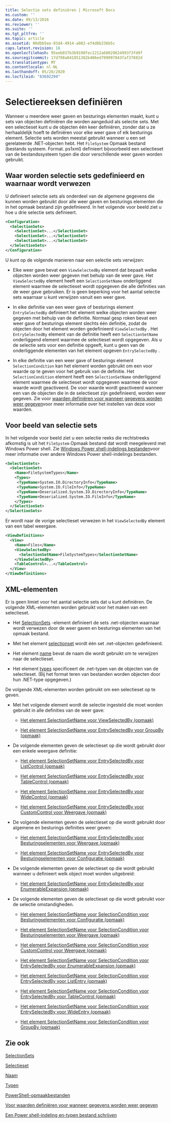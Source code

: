 ```yaml
---
title: Selectie sets definiëren | Microsoft Docs
ms.custom: ''
ms.date: 09/13/2016
ms.reviewer: ''
ms.suite: ''
ms.tgt_pltfrm: ''
ms.topic: article
ms.assetid: 00dbb5ee-93d4-4914-a082-ef4d8b236b5c
caps.latest.revision: 16
ms.openlocfilehash: 95eeb037b3b9190fec1212a68029624993f3fd9f
ms.sourcegitcommit: 17d798a041851382b406ed789097843faf37692d
ms.translationtype: MT
ms.contentlocale: nl-NL
ms.lasthandoff: 05/20/2020
ms.locfileid: "83692294"
---
```

# <a name="defining-selection-sets"></a>Selectiereeksen definiëren

Wanneer u meerdere weer gaven en besturings elementen maakt, kunt u sets van objecten definiëren die worden aangeduid als selectie sets. Met een selectieset kunt u de objecten één keer definiëren, zonder dat u ze herhaaldelijk hoeft te definiëren voor elke weer gave of elk besturings element. Selectie sets worden meestal gebruikt wanneer u een set gerelateerde .NET-objecten hebt. Het `FileSystem` Opmaak bestand (bestands systeem. Format. ps1xml) definieert bijvoorbeeld een selectieset van de bestandssysteem typen die door verschillende weer gaven worden gebruikt.

## <a name="where-selection-sets-are-defined-and-referenced"></a>Waar worden selectie sets gedefinieerd en waarnaar wordt verwezen

U definieert selectie sets als onderdeel van de algemene gegevens die kunnen worden gebruikt door alle weer gaven en besturings elementen die in het opmaak bestand zijn gedefinieerd. In het volgende voor beeld ziet u hoe u drie selectie sets definieert.

```xml
<Configuration>
  <SelectionSets>
    <SelectionSet>...</SelectionSet>
    <SelectionSet>...</SelectionSet>
    <SelectionSet>...</SelectionSet>
  </SelectionSets>
</Configuration>
```

U kunt op de volgende manieren naar een selectie sets verwijzen:

- Elke weer gave bevat een `ViewSelectedBy` element dat bepaalt welke objecten worden weer gegeven met behulp van de weer gave. Het `ViewSelectedBy` element heeft een `SelectionSetName` onderliggend element waarmee de selectieset wordt opgegeven die alle definities van de weer gave gebruiken. Er is geen beperking voor het aantal selectie sets waarnaar u kunt verwijzen vanuit een weer gave.

- In elke definitie van een weer gave of besturings element `EntrySelectedBy` definieert het element welke objecten worden weer gegeven met behulp van de definitie. Normaal gesp roken bevat een weer gave of besturings element slechts één definitie, zodat de objecten door het element worden gedefinieerd `ViewSelectedBy` . Het `EntrySelectedBy` element van de definitie heeft een `SelectionSetName` onderliggend element waarmee de selectieset wordt opgegeven. Als u de selectie sets voor een definitie opgeeft, kunt u geen van de onderliggende elementen van het element opgeven `EntrySelectedBy` .

- In elke definitie van een weer gave of besturings element `SelectionCondition` kan het element worden gebruikt om een voor waarde op te geven voor het gebruik van de definitie. Het `SelectionCondition` element heeft een `SelectionSetName` onderliggend element waarmee de selectieset wordt opgegeven waarmee de voor waarde wordt geactiveerd. De voor waarde wordt geactiveerd wanneer een van de objecten die in de selectieset zijn gedefinieerd, worden weer gegeven. Zie voor [waarden definiëren voor wanneer gegevens worden weer gegeven](./defining-conditions-for-displaying-data.md)voor meer informatie over het instellen van deze voor waarden.

## <a name="selection-set-example"></a>Voor beeld van selectie sets

In het volgende voor beeld ziet u een selectie reeks die rechtstreeks afkomstig is uit het `FileSystem` Opmaak bestand dat wordt meegeleverd met Windows Power shell. Zie [Windows Power shell-indelings bestanden](./powershell-formatting-files.md)voor meer informatie over andere Windows Power shell-indelings bestanden.

```xml
<SelectionSets>
  <SelectionSet>
    <Name>FileSystemTypes</Name>
    <Types>
     <TypeName>System.IO.DirectoryInfo</TypeName>
     <TypeName>System.IO.FileInfo</TypeName>
     <TypeName>Deserialized.System.IO.DirectoryInfo</TypeName>
     <TypeName>Deserialized.System.IO.FileInfo</TypeName>
    </Types>
  </SelectionSet>
</SelectionSets>
```

Er wordt naar de vorige selectieset verwezen in het `ViewSelectedBy` element van een tabel weergave.

```xml
<ViewDefinitions>
  <View>
    <Name>Files</Name>
    <ViewSelectedBy>
      <SelectionSetName>FileSystemTypes</SelectionSetName>
    </ViewSelectedBy>
    <TableControl>...</TableControl>
  </View>
</ViewDefinitions>

```

## <a name="xml-elements"></a>XML-elementen

 Er is geen limiet voor het aantal selectie sets dat u kunt definiëren. De volgende XML-elementen worden gebruikt voor het maken van een selectieset.

- Het [SelectionSets](./selectionsets-element-format.md) -element definieert de sets .net-objecten waarnaar wordt verwezen door de weer gaven en besturings elementen van het opmaak bestand.

- Met het element [selectionset](./selectionset-element-format.md) wordt één set .net-objecten gedefinieerd.

- Het element [name](./name-element-for-selectionset-format.md) bevat de naam die wordt gebruikt om te verwijzen naar de selectieset.

- Het element [types](./types-element-for-selectionset-format.md) specificeert de .net-typen van de objecten van de selectieset. (Bij het format teren van bestanden worden objecten door hun .NET-type opgegeven.)

 De volgende XML-elementen worden gebruikt om een selectieset op te geven.

- Met het volgende element wordt de selectie ingesteld die moet worden gebruikt in alle definities van de weer gave:

  - [Het element SelectionSetName voor ViewSelectedBy (opmaak)](./selectionsetname-element-for-viewselectedby-format.md)

  - [Het element SelectionSetName voor EntrySelectedBy voor GroupBy (opmaak)](./selectionsetname-element-for-entryselectedby-for-groupby-format.md)

- De volgende elementen geven de selectieset op die wordt gebruikt door een enkele weergave definitie:

  - [Het element SelectionSetName voor EntrySelectedBy voor ListControl (opmaak)](./selectionsetname-element-for-entryselectedby-for-listcontrol-format.md)

  - [Het element SelectionSetName voor EntrySelectedBy voor TableControl (opmaak)](./selectionsetname-element-for-entryselectedby-for-tablecontrol-format.md)

  - [Het element SelectionSetName voor EntrySelectedBy voor WideControl (opmaak)](./selectionsetname-element-for-entryselectedby-for-widecontrol-format.md)

  - [Het element SelectionSetName voor EntrySelectedBy voor CustomControl voor Weergave (opmaak)](./selectionsetname-element-for-entryselectedby-for-customcontrol-for-view-format.md)

- De volgende elementen geven de selectieset op die wordt gebruikt door algemene en besturings definities weer geven:

  - [Het element SelectionSetName voor EntrySelectedBy voor Besturingselementen voor Weergave (opmaak)](./selectionsetname-element-for-entryselectedby-for-controls-for-view-format.md)

  - [Het element SelectionSetName voor EntrySelectedBy voor Besturingselementen voor Configuratie (opmaak)](./selectionsetname-element-for-entryselectedby-for-controls-for-configuration-format.md)

- De volgende elementen geven de selectieset op die wordt gebruikt wanneer u definieert welk object moet worden uitgebreid:

  - [Het element SelectionSetName voor EntrySelectedBy voor EnumerableExpansion (opmaak)](./selectionsetname-element-for-entryselectedby-for-enumerableexpansion-format.md)

- De volgende elementen geven de selectieset op die wordt gebruikt voor de selectie omstandigheden.

  - [Het element SelectionSetName voor SelectionCondition voor Besturingselementen voor Configuratie (opmaak)](./selectionsetname-element-for-selectioncondition-for-controls-for-configuration-format.md)

  - [Het element SelectionSetName voor SelectionCondition voor Besturingselementen voor Weergave (opmaak)](./selectionsetname-element-for-selectioncondition-for-controls-for-view-format.md)

  - [Het element SelectionSetName voor SelectionCondition voor CustomControl voor Weergave (opmaak)](./selectionsetname-element-for-selectioncondition-for-customcontrol-for-view-format.md)

  - [Het element SelectionSetName voor SelectionCondition voor EntrySelectedBy voor EnumerableExpansion (opmaak)](./selectionsetname-element-for-selectioncondition-for-entryselectedby-for-enumerableexpansion-format.md)

  - [Het element SelectionSetName voor SelectionCondition voor EntrySelectedBy voor ListEntry (opmaak)](./selectionsetname-element-for-selectioncondition-for-entryselectedby-for-listentry-format.md)

  - [Het element SelectionSetName voor SelectionCondition voor EntrySelectedBy voor TableControl (opmaak)](./selectionsetname-element-for-selectioncondition-for-entryselectedby-for-tablecontrol-format.md)

  - [Het element SelectionSetName voor SelectionCondition voor EntrySelectedBy voor WideEntry (opmaak)](./selectionsetname-element-for-selectioncondition-for-entryselectedby-for-wideentry-format.md)

  - [Het element SelectionSetName voor SelectionCondition voor GroupBy (opmaak)](./selectionsetname-element-for-selectioncondition-for-groupby-format.md)

## <a name="see-also"></a>Zie ook

[SelectionSets](./selectionsets-element-format.md)

[Selectieset](./selectionset-element-format.md)

[Naam](./name-element-for-selectionset-format.md)

[Typen](./types-element-for-selectionset-format.md)

[PowerShell-opmaakbestanden](./powershell-formatting-files.md)

[Voor waarden definiëren voor wanneer gegevens worden weer gegeven](./defining-conditions-for-displaying-data.md)

[Een Power shell-indeling en-typen bestand schrijven](./writing-a-powershell-formatting-file.md)
